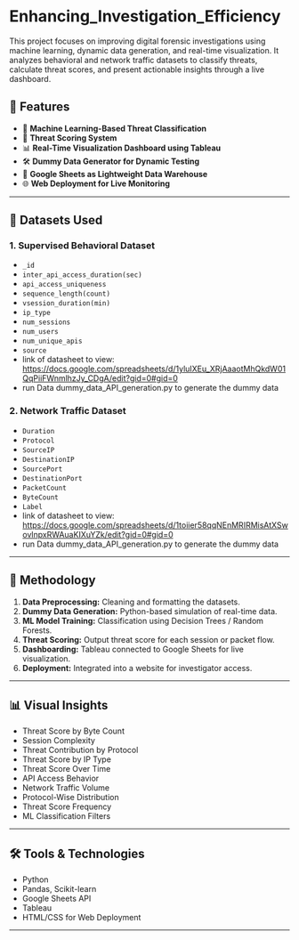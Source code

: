 # Enhancing_Investigation_Efficiency


This project focuses on improving digital forensic investigations using machine learning, dynamic data generation, and real-time visualization. It analyzes behavioral and network traffic datasets to classify threats, calculate threat scores, and present actionable insights through a live dashboard.



## 🚀 Features

- 🧠 **Machine Learning-Based Threat Classification**
- 🔐 **Threat Scoring System**
- 📊 **Real-Time Visualization Dashboard using Tableau**
- 🛠️ **Dummy Data Generator for Dynamic Testing**
- 🧾 **Google Sheets as Lightweight Data Warehouse**
- 🌐 **Web Deployment for Live Monitoring**

---

## 📂 Datasets Used

### 1. **Supervised Behavioral Dataset**
- `_id`
- `inter_api_access_duration(sec)`
- `api_access_uniqueness`
- `sequence_length(count)`
- `vsession_duration(min)`
- `ip_type`
- `num_sessions`
- `num_users`
- `num_unique_apis`
- `source`
- link of datasheet to view: https://docs.google.com/spreadsheets/d/1yluIXEu_XRjAaaotMhQkdW01QqPiiFWnmlhzJy_CDgA/edit?gid=0#gid=0
- run Data dummy_data_API_generation.py to generate the dummy data

### 2. **Network Traffic Dataset**
- `Duration`
- `Protocol`
- `SourceIP`
- `DestinationIP`
- `SourcePort`
- `DestinationPort`
- `PacketCount`
- `ByteCount`
- `Label`
- link of datasheet to view: https://docs.google.com/spreadsheets/d/1toiier58qqNEnMRIRMisAtXSwovlnpxRWAuaKIXuYZk/edit?gid=0#gid=0 
- run Data dummy_data_API_generation.py to generate the dummy data
---

## 🧪 Methodology

1. **Data Preprocessing:** Cleaning and formatting the datasets.
2. **Dummy Data Generation:** Python-based simulation of real-time data.
3. **ML Model Training:** Classification using Decision Trees / Random Forests.
4. **Threat Scoring:** Output threat score for each session or packet flow.
5. **Dashboarding:** Tableau connected to Google Sheets for live visualization.
6. **Deployment:** Integrated into a website for investigator access.

---

## 📊 Visual Insights

- Threat Score by Byte Count
- Session Complexity
- Threat Contribution by Protocol
- Threat Score by IP Type
- Threat Score Over Time
- API Access Behavior
- Network Traffic Volume
- Protocol-Wise Distribution
- Threat Score Frequency
- ML Classification Filters

---

## 🛠️ Tools & Technologies

- Python
- Pandas, Scikit-learn
- Google Sheets API
- Tableau
- HTML/CSS for Web Deployment


---


